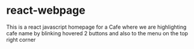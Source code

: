 # react-webpage
This is a react javascript homepage for a Cafe where we are
highlighting cafe name by blinking 
hovered 2 buttons and also to the menu on the top right corner

